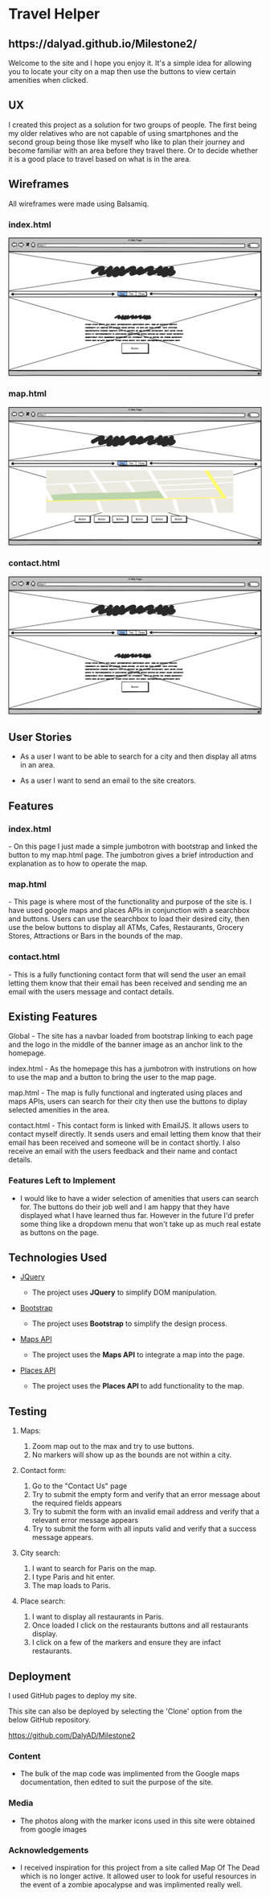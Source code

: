 # Travel Helper

<h2>https://dalyad.github.io/Milestone2/</h2>

Welcome to the site and I hope you enjoy it. It's a simple idea for allowing you to locate your city on a map then use the buttons to view certain amenities when clicked. 
 
## UX
 
I created this project as a solution for two groups of people. The first being my older relatives who are not capable of using smartphones and the second group being those like myself who like to plan their
journey and become familiar with an area before they travel there. Or to decide whether it is a good place to travel based on what is in the area.

<h2>Wireframes</h2>

All wireframes were made using Balsamiq.

<h3>index.html</h3>
<div align="center">
    <img src="wireframes/index.html.png">
</div>

<h3>map.html</h3>
<div align="center">
    <img src="wireframes/map.html.png">
</div>

<h3>contact.html</h3>
<div align="center">
    <img src="wireframes/contact.html.png">
</div>

<h2>User Stories</h2>

- As a user I want to be able to search for a city and then display all atms in an area.
  
- As a user I want to send an email to the site creators.

<h2>Features</h2>

<h3>index.html</h3>
- On this page I just made a simple jumbotron with bootstrap and linked the button to my map.html page. The jumbotron gives a
  brief introduction and explanation as to how to operate the map.

<h3>map.html</h3>
- This page is where most of the functionality and purpose of the site is. I have used google maps and places APIs in 
  conjunction with a searchbox and buttons. Users can use the searchbox to load their desired city, then use the below buttons
  to display all ATMs, Cafes, Restaurants, Grocery Stores, Attractions or Bars in the bounds of the map.

<h3>contact.html</h3>
- This is a fully functioning contact form that will send the user an email letting them know that their email has been received and sending me an
  email with the users message and contact details.
 
<h2>Existing Features</h2>
Global - The site has a navbar loaded from bootstrap linking to each page and the logo in the middle of the banner image as an anchor link to the homepage.

index.html - As the homepage this has a jumbotron with instrutions on how to use the map and a button to bring the user to the map page.

map.html - The map is fully functional and ingterated using places and maps APIs, users can search for their city then use the buttons to diplay selected amenities
in the area.

contact.html - This contact form is linked with EmailJS. It allows users to contact myself directly. It sends users and email letting them know that their email has 
been received and someone will be in contact shortly. I also receive an email with the users feedback and their name and contact details.

### Features Left to Implement
- I would like to have a wider selection of amenities that users can search for. The buttons do their job well and I am happy that they have displayed what I have
  learned thus far. However in the future I'd prefer some thing like a dropdown menu that won't take up as much real estate as buttons on the page.

## Technologies Used

- [JQuery](https://jquery.com)
    - The project uses **JQuery** to simplify DOM manipulation.

- [Bootstrap](https://getbootstrap.com/docs/4.1/getting-started/introduction/)
    - The project uses **Bootstrap** to simplify the design process.
    
- [Maps API](https://developers.google.com/maps) 
    - The project uses the **Maps API** to integrate a map into the page.
    
- [Places API](https://developers.google.com/places/web-service/intro)    
    - The project uses the **Places API** to add functionality to the map.
    
## Testing

1. Maps:
    1. Zoom map out to the max and try to use buttons.
    2. No markers will show up as the bounds are not within a city.

1. Contact form:
    1. Go to the "Contact Us" page
    2. Try to submit the empty form and verify that an error message about the required fields appears
    3. Try to submit the form with an invalid email address and verify that a relevant error message appears
    4. Try to submit the form with all inputs valid and verify that a success message appears.

1. City search:
    1. I want to search for Paris on the map.
    2. I type Paris and hit enter.
    3. The map loads to Paris.

1. Place search:
    1. I want to display all restaurants in Paris.
    2. Once loaded I click on the restaurants buttons and all restaurants display.
    3. I click on a few of the markers and ensure they are infact restaurants. 

## Deployment

I used GitHub pages to deploy my site.

This site can also be deployed by selecting the 'Clone' option from the below GitHub repository.

https://github.com/DalyAD/Milestone2

### Content
- The bulk of the map code was implimented from the Google maps documentation, then edited to suit the purpose of the site.

### Media
- The photos along with the marker icons used in this site were obtained from google images

### Acknowledgements

- I received inspiration for this project from a site called Map Of The Dead which is no longer active. It allowed user to look for
useful resources in the event of a zombie apocalypse and was implimented really well.
